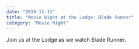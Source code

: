 ```yaml
---
date: "2019-11-13"
title: "Movie Night at the Lodge: Blade Runner"
category: "Movie Night"
---
```


Join us at the Lodge as we watch Blade Runner.